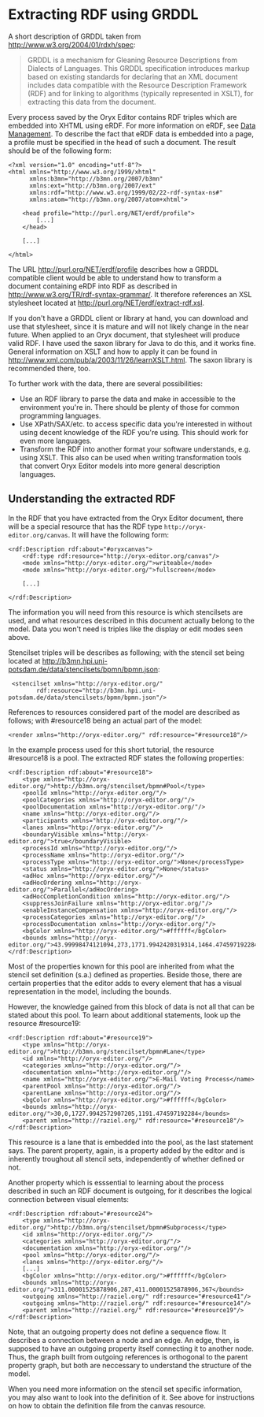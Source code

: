 # Extracting RDF using GRDDL #

A short description of GRDDL taken from http://www.w3.org/2004/01/rdxh/spec:
> GRDDL is a mechanism for Gleaning Resource Descriptions from Dialects of Languages. This GRDDL specification introduces markup based on existing standards for declaring that an XML document includes data compatible with the Resource Description Framework (RDF) and for linking to algorithms (typically represented in XSLT), for extracting this data from the document.

Every process saved by the Oryx Editor contains RDF triples which are embedded into XHTML using eRDF. For more information on eRDF, see [Data Management](DataManagementImplementation.md). To describe the fact that eRDF data is embedded into a page, a profile must be specified in the head of such a document. The result should be of the following form:

```
<?xml version="1.0" encoding="utf-8"?>
<html xmlns="http://www.w3.org/1999/xhtml"
      xmlns:b3mn="http://b3mn.org/2007/b3mn"
      xmlns:ext="http://b3mn.org/2007/ext"
      xmlns:rdf="http://www.w3.org/1999/02/22-rdf-syntax-ns#"
      xmlns:atom="http://b3mn.org/2007/atom+xhtml">

    <head profile="http://purl.org/NET/erdf/profile">
        [...]
    </head>

    [...]

</html>
```

The URL http://purl.org/NET/erdf/profile describes how a GRDDL compatible client would be able to understand how to transform a document containing eRDF into RDF as described in http://www.w3.org/TR/rdf-syntax-grammar/. It therefore references an XSL stylesheet located at http://purl.org/NET/erdf/extract-rdf.xsl.

If you don't have a GRDDL client or library at hand, you can download and use that stylesheet, since it is mature and will not likely change in the near future. When applied to an Oryx document, that stylesheet will produce valid RDF. I have used the saxon library  for Java to do this, and it works fine. General information on XSLT and how to apply it can be found in http://www.xml.com/pub/a/2003/11/26/learnXSLT.html. The saxon library is recommended there, too.

To further work with the data, there are several possibilities:
  * Use an RDF library to parse the data and make in accessible to the environment you're in. There should be plenty of those for common programming languages.
  * Use XPath/SAX/etc. to access specific data you're interested in without using decent knowledge of the RDF you're using. This should work for even more languages.
  * Transform the RDF into another format your software understands, e.g. using XSLT. This also can be used when writing transformation tools that convert Oryx Editor models into more general description languages.

## Understanding the extracted RDF ##

In the RDF that you have extracted from the Oryx Editor document, there will be a special resource that has the RDF type `http://oryx-editor.org/canvas`. It will have the following form:

```
<rdf:Description rdf:about="#oryxcanvas">
    <rdf:type rdf:resource="http://oryx-editor.org/canvas"/>
    <mode xmlns="http://oryx-editor.org/">writeable</mode>
    <mode xmlns="http://oryx-editor.org/">fullscreen</mode>
   
    [...]

</rdf:Description>
```

The information you will need from this resource is which stencilsets are used, and what resources described in this document actually belong to the model. Data you won't need is triples like the display or edit modes seen above.

Stencilset triples will be describes as following; with the stencil set being located at http://b3mn.hpi.uni-potsdam.de/data/stencilsets/bpmn/bpmn.json:
```
 <stencilset xmlns="http://oryx-editor.org/"
        rdf:resource="http://b3mn.hpi.uni-potsdam.de/data/stencilsets/bpmn/bpmn.json"/>
```

References to resources considered part of the model are described as follows; with #resource18 being an actual part of the model:
```
<render xmlns="http://oryx-editor.org/" rdf:resource="#resource18"/>
```

In the example process used for this short tutorial, the resource #resource18 is a pool. The extracted RDF states the following properties:
```
<rdf:Description rdf:about="#resource18">
    <type xmlns="http://oryx-editor.org/">http://b3mn.org/stencilset/bpmn#Pool</type>
    <poolId xmlns="http://oryx-editor.org/"/>
    <poolCategories xmlns="http://oryx-editor.org/"/>
    <poolDocumentation xmlns="http://oryx-editor.org/"/>
    <name xmlns="http://oryx-editor.org/"/>
    <participants xmlns="http://oryx-editor.org/"/>
    <lanes xmlns="http://oryx-editor.org/"/>
    <boundaryVisible xmlns="http://oryx-editor.org/">true</boundaryVisible>
    <processId xmlns="http://oryx-editor.org/"/>
    <processName xmlns="http://oryx-editor.org/"/>
    <processType xmlns="http://oryx-editor.org/">None</processType>
    <status xmlns="http://oryx-editor.org/">None</status>
    <adHoc xmlns="http://oryx-editor.org/"/>
    <adHocOrdering xmlns="http://oryx-editor.org/">Parallel</adHocOrdering>
    <adHocCompletionCondition xmlns="http://oryx-editor.org/"/>
    <suppressJoinFailure xmlns="http://oryx-editor.org/"/>
    <enableInstanceCompensation xmlns="http://oryx-editor.org/"/>
    <processCategories xmlns="http://oryx-editor.org/"/>
    <processDocumentation xmlns="http://oryx-editor.org/"/>
    <bgColor xmlns="http://oryx-editor.org/">#ffffff</bgColor>
    <bounds xmlns="http://oryx-editor.org/">43.99998474121094,273,1771.9942420319314,1464.474597192284</bounds>
</rdf:Description>
```

Most of the properties known for this pool are inherited from what the stencil set definition (s.a.) defined as properties. Beside those, there are certain properties that the editor adds to every element that has a visual representation in the model, including the bounds.

However, the knowledge gained from this block of data is not all that can be stated about this pool. To learn about additional statements, look up the resource #resource19:

```
<rdf:Description rdf:about="#resource19">
    <type xmlns="http://oryx-editor.org/">http://b3mn.org/stencilset/bpmn#Lane</type>
    <id xmlns="http://oryx-editor.org/"/>
    <categories xmlns="http://oryx-editor.org/"/>
    <documentation xmlns="http://oryx-editor.org/"/>
    <name xmlns="http://oryx-editor.org/">E-Mail Voting Process</name>
    <parentPool xmlns="http://oryx-editor.org/"/>
    <parentLane xmlns="http://oryx-editor.org/"/>
    <bgColor xmlns="http://oryx-editor.org/">#ffffff</bgColor>
    <bounds xmlns="http://oryx-editor.org/">30,0,1727.9942572907205,1191.474597192284</bounds>
    <parent xmlns="http://raziel.org/" rdf:resource="#resource18"/>
</rdf:Description>
```

This resource is a lane that is embedded into the pool, as the last statement says. The parent property, again, is a property added by the editor and is inherently troughout all stencil sets, independently of whether defined or not.

Another property which is esssential to learning about the process described in such an RDF document is outgoing, for it describes the logical connection between visual elements:

```
<rdf:Description rdf:about="#resource24">
    <type xmlns="http://oryx-editor.org/">http://b3mn.org/stencilset/bpmn#Subprocess</type>
    <id xmlns="http://oryx-editor.org/"/>
    <categories xmlns="http://oryx-editor.org/"/>
    <documentation xmlns="http://oryx-editor.org/"/>
    <pool xmlns="http://oryx-editor.org/"/>
    <lanes xmlns="http://oryx-editor.org/"/>
    [...]
    <bgColor xmlns="http://oryx-editor.org/">#ffffff</bgColor>
    <bounds xmlns="http://oryx-editor.org/">311.00001525878906,287,411.00001525878906,367</bounds>
    <outgoing xmlns="http://raziel.org/" rdf:resource="#resource41"/>
    <outgoing xmlns="http://raziel.org/" rdf:resource="#resource14"/>
    <parent xmlns="http://raziel.org/" rdf:resource="#resource19"/>
</rdf:Description>
```
Note, that an outgoing property does not define a sequence flow. It describes a connection between a node and an edge. An edge, then, is supposed to have an outgoing property itself connecting it to another node. Thus, the graph built from outgoing references is orthogonal to the parent property graph, but both are neccessary to understand the structure of the model.

When you need more information on the stencil set specific information, you may also want to look into the definition of it. See above for instructions on how to obtain the definition file from the canvas resource.